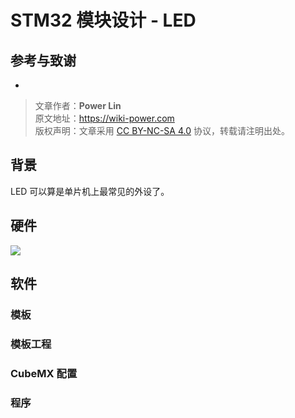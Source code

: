 # STM32 模块设计 - LED

## 参考与致谢

- []()

> 文章作者：**Power Lin**  
> 原文地址：<https://wiki-power.com>  
> 版权声明：文章采用 [CC BY-NC-SA 4.0](https://creativecommons.org/licenses/by/4.0/deed.zh) 协议，转载请注明出处。

## 背景

LED 可以算是单片机上最常见的外设了。

## 硬件

![](https://wiki-media-1253965369.cos.ap-guangzhou.myqcloud.com/img/20200607173411.jpg)

## 软件

### 模板

### 模板工程

### CubeMX 配置

### 程序
